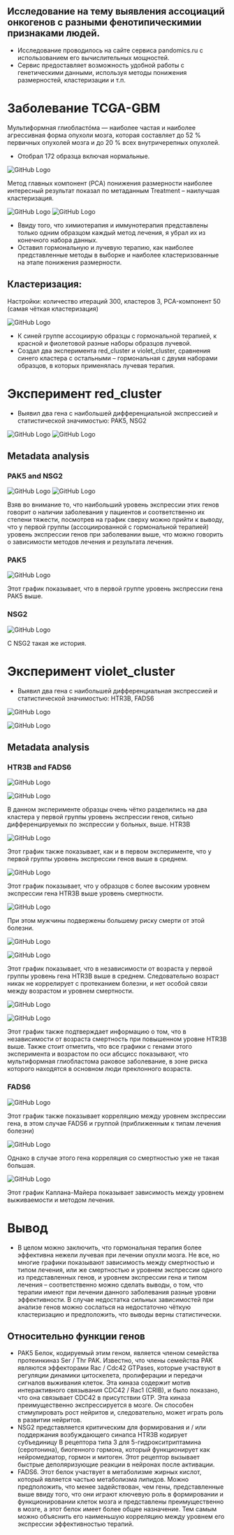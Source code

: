 ## Исследование на тему выявления ассоциаций онкогенов с разными фенотипическимии признаками людей.
- Исследование проводилось на сайте сервиса pandomics.ru с использованием его вычислительных мощностей. 
- Сервис предоставляет возможность удобной работы с генетическими данными, используя методы понижения размерностей, кластеризации и т.п.
# Заболевание TCGA-GBM
Мультиформная глиобластóма — наиболее частая и наиболее агрессивная форма опухоли мозга, которая составляет до 52 % первичных опухолей мозга и до 20 % всех внутричерепных опухолей.

- Отобрал 172 образца включая нормальные.

![GitHub Logo](images/Рисунок1.png)

Метод главных компонент (PCA) понижения размерности наиболее интересный результат показал по метаданным Treatment – наилучшая кластеризация.

![GitHub Logo](images/Рисунок2.png)
![GitHub Logo](images/Рисунок3.png)
 
- Ввиду того, что химиотерапия и иммунотерапия представлены только одним образцом каждый метод лечения, я убрал их из конечного набора данных.
- Оставил гормональную и лучевую терапию, как наиболее представленные методы в выборке и наиболее кластеризованные на этапе понижения размерности.

## Кластеризация:
Настройки: количество итераций 300, кластеров 3, PCA-компонент 50 (самая чёткая кластеризация)

![GitHub Logo](images/Рисунок4.png)

- К синей группе ассоциирую образцы с гормональной терапией, к красной и фиолетовой разные наборы образцов лучевой.
- Создал два эксперимента red_cluster и violet_cluster, сравнения синего кластера с остальными – гормональная с двумя наборами образцов, в которых применялась лучевая терапия.

# Эксперимент red_cluster
- Выявил два гена с наибольшей дифференциальной экспрессией и статистической значимостью: PAK5, NSG2
 
![GitHub Logo](images/Рисунок5.png)
![GitHub Logo](images/Рисунок6.png)

## Metadata analysis 
### PAK5 and NSG2

![GitHub Logo](images/Рисунок7.png)
![GitHub Logo](images/Рисунок8.png)
 
Взяв во внимание то, что наибольший уровень экспрессии этих генов говорит о наличии заболевания у пациентов и соответственно их степени тяжести, посмотрев на график сверху можно прийти к выводу, что у первой группы (ассоциированной с гормональной терапией) уровень экспрессии генов при заболевании выше, что можно говорить о зависимости методов лечения и результата лечения.

### PAK5

![GitHub Logo](images/Рисунок9.png)

Этот график показывает, что в первой группе уровень экспрессии гена PAK5 выше.
### NSG2

![GitHub Logo](images/Рисунок10.png)

С NSG2 такая же история.

# Эксперимент violet_cluster
- Выявил два гена с наибольшей дифференциальная экспрессией и статистической значимостью: HTR3B, FADS6

![GitHub Logo](images/Рисунок11.png)

![GitHub Logo](images/Рисунок12.png)


## Metadata analysis
### HTR3B and FADS6

![GitHub Logo](images/Рисунок13.png)

![GitHub Logo](images/Рисунок14.png)
 
В данном эксперименте образцы очень чётко разделились на два кластера у первой группы уровень экспрессии генов, сильно дифференцируемых по экспрессии у больных, выше.
HTR3B

![GitHub Logo](images/Рисунок15.png)

Этот график также показывает, как и в первом эксперименте, что у первой группы уровень экспрессии генов выше в среднем.

![GitHub Logo](images/Рисунок16.png)
 
Этот график показывает, что у образцов с более высоким уровнем экспрессии гена HTR3B выше уровень смертности.

![GitHub Logo](images/Рисунок17.png)

При этом мужчины подвержены большему риску смерти от этой болезни.
 
![GitHub Logo](images/Рисунок18.png)

![GitHub Logo](images/Рисунок19.png)

Этот график показывает, что в независимости от возраста у первой группы уровень гена HTR3B выше в среднем. Следовательно возраст никак не коррелирует с протеканием болезни, и нет особой связи между возрастом и уровнем смертности.
 
![GitHub Logo](images/Рисунок20.png)

![GitHub Logo](images/Рисунок21.png)

Этот график также подтверждает информацию о том, что в независимости от возраста смертность при повышенном уровне HTR3B выше. Также стоит отметить, что все графики с генами этого эксперимента и возрастом по оси абсцисс показывают, что мультиформная глиобластома раковое заболевание, в зоне риска которого находятся в основном люди преклонного возраста. 

### FADS6

![GitHub Logo](images/Рисунок22.png)

Этот график также показывает корреляцию между уровнем экспрессии гена, в этом случае FADS6 и группой (приближенным к типам лечения болезни)

![GitHub Logo](images/Рисунок23.png)
 
Однако в случае этого гена корреляция со смертностью уже не такая большая.

![GitHub Logo](images/Рисунок24.png)

Этот график Каплана-Майера показывает зависимость между уровнем выживаемости и методом лечения.

# Вывод
- В целом можно заключить, что гормональная терапия более эффективна нежели лучевая при лечении опухли мозга. Не все, но многие графики показывают зависимость между смертностью и типом лечения, или же смертностью и уровнем экспрессии одного из представленных генов, и уровнем экспрессии гена и типом лечения – соответственно можно сделать выводы, о том, что терапии имеют при лечении данного заболевания разные уровни эффективности. В случае недостатка сильных зависимостей при анализе генов можно сослаться на недостаточно чёткую кластеризацию и предположить, что выводы верны статистически.
## Относительно функции генов
- PAK5 Белок, кодируемый этим геном, является членом семейства протеинкиназ Ser / Thr PAK. Известно, что члены семейства PAK являются эффекторами Rac / Cdc42 GTPases, которые участвуют в регуляции динамики цитоскелета, пролиферации и передачи сигналов выживания клеток. Эта киназа содержит мотив интерактивного связывания CDC42 / Rac1 (CRIB), и было показано, что она связывает CDC42 в присутствии GTP. Эта киназа преимущественно экспрессируется в мозге. Он способен стимулировать рост нейритов и, следовательно, может играть роль в развитии нейритов.
- NSG2 представляется критическим для формирования и / или поддержания возбуждающего синапса
HTR3B кодирует субъединицу B рецептора типа 3 для 5-гидрокситриптамина (серотонина), биогенного гормона, который функционирует как нейромедиатор, гормон и митоген. Этот рецептор вызывает быстрые деполяризующие реакции в нейронах после активации.
- FADS6. Этот белок участвует в метаболизме жирных кислот, который является частью метаболизма липидов. Можно предположить, что менее задействован, чем гены, представленные выше ввиду того, что они играют ключевую роль в формировании и функционировании клеток мозга и представлены преимущественно в мозге, а этот белок имеет более общее назначение. Тем самым можно объяснить его наименьшую корреляцию между уровнем его экспрессии эффективностью терапий. 






